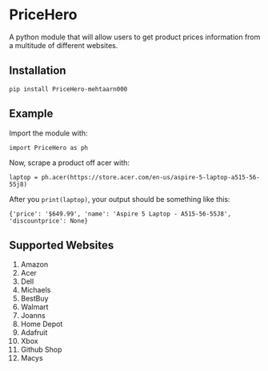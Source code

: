 # PriceHero
A python module that will allow users to get product prices information from a multitude of different websites. 

## Installation
`pip install PriceHero-mehtaarn000`

## Example
Import the module with:

`import PriceHero as ph`

Now, scrape a product off acer with:

`laptop = ph.acer(https://store.acer.com/en-us/aspire-5-laptop-a515-56-55j8)`

After you `print(laptop)`, your output should be something like this:

`{'price': '$649.99', 'name': 'Aspire 5 Laptop - A515-56-55J8', 'discountprice': None}`

## Supported Websites
1. Amazon
2. Acer
3. Dell
4. Michaels
5. BestBuy
6. Walmart
7. Joanns
8. Home Depot
9. Adafruit
10. Xbox
11. Github Shop
12. Macys
